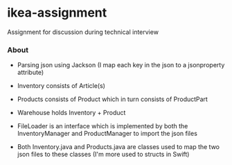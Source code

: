 # ikea-assignment
Assignment for discussion during technical interview

### About
- Parsing json using Jackson (I map each key in the json to a jsonproperty attribute)

- Inventory consists of Article(s)

- Products consists of Product which in turn consists of ProductPart

- Warehouse holds Inventory + Product

- FileLoader is an interface which is implemented by both the InventoryManager and ProductManager to import the json files

- Both Inventory.java and Products.java are classes used to map the two json files to these classes (I'm more used to structs in Swift)
